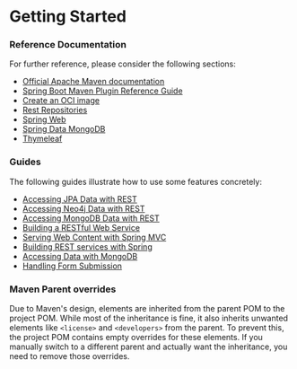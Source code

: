 # Getting Started

### Reference Documentation
For further reference, please consider the following sections:

* [Official Apache Maven documentation](https://maven.apache.org/guides/index.html)
* [Spring Boot Maven Plugin Reference Guide](https://docs.spring.io/spring-boot/3.3.13/maven-plugin)
* [Create an OCI image](https://docs.spring.io/spring-boot/3.3.13/maven-plugin/build-image.html)
* [Rest Repositories](https://docs.spring.io/spring-boot/3.3.13/how-to/data-access.html#howto.data-access.exposing-spring-data-repositories-as-rest)
* [Spring Web](https://docs.spring.io/spring-boot/3.3.13/reference/web/servlet.html)
* [Spring Data MongoDB](https://docs.spring.io/spring-boot/3.3.13/reference/data/nosql.html#data.nosql.mongodb)
* [Thymeleaf](https://docs.spring.io/spring-boot/3.3.13/reference/web/servlet.html#web.servlet.spring-mvc.template-engines)

### Guides
The following guides illustrate how to use some features concretely:

* [Accessing JPA Data with REST](https://spring.io/guides/gs/accessing-data-rest/)
* [Accessing Neo4j Data with REST](https://spring.io/guides/gs/accessing-neo4j-data-rest/)
* [Accessing MongoDB Data with REST](https://spring.io/guides/gs/accessing-mongodb-data-rest/)
* [Building a RESTful Web Service](https://spring.io/guides/gs/rest-service/)
* [Serving Web Content with Spring MVC](https://spring.io/guides/gs/serving-web-content/)
* [Building REST services with Spring](https://spring.io/guides/tutorials/rest/)
* [Accessing Data with MongoDB](https://spring.io/guides/gs/accessing-data-mongodb/)
* [Handling Form Submission](https://spring.io/guides/gs/handling-form-submission/)

### Maven Parent overrides

Due to Maven's design, elements are inherited from the parent POM to the project POM.
While most of the inheritance is fine, it also inherits unwanted elements like `<license>` and `<developers>` from the parent.
To prevent this, the project POM contains empty overrides for these elements.
If you manually switch to a different parent and actually want the inheritance, you need to remove those overrides.

